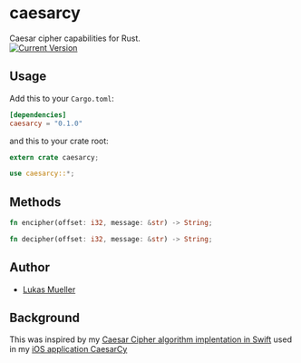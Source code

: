 # caesarcy
Caesar cipher capabilities for Rust.<br>
[![Current Version](http://meritbadge.herokuapp.com/caesarcy)](https://crates.io/crates/caesarcy)

## Usage
Add this to your `Cargo.toml`:

```toml
[dependencies]
caesarcy = "0.1.0"
```

and this to your crate root:

```rust
extern crate caesarcy;

use caesarcy::*;
```

## Methods
```rust
fn encipher(offset: i32, message: &str) -> String;

fn decipher(offset: i32, message: &str) -> String;
```

## Author
* [Lukas Mueller](https://crates.io/crates/caesarcy)

## Background
This was inspired by my [Caesar Cipher algorithm
implentation in Swift](https://github.com/luki/CaesarCy/blob/master/Caesar/Algorithms.swift) used in my [iOS application CaesarCy](https://github.com/luki/CaesarCy)
